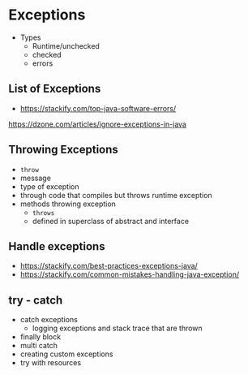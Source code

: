 # Exceptions

- Types
  - Runtime/unchecked
  - checked
  - errors

## List of Exceptions

- https://stackify.com/top-java-software-errors/


https://dzone.com/articles/ignore-exceptions-in-java

## Throwing Exceptions
  - `throw`
  - message
  - type of exception
  - through code that compiles but throws runtime exception
  - methods throwing exception
    - `throws`
    - defined in superclass of abstract and interface

## Handle exceptions

- https://stackify.com/best-practices-exceptions-java/
- https://stackify.com/common-mistakes-handling-java-exception/


## try - catch
  - catch exceptions
    - logging exceptions and stack trace that are thrown
  - finally block
  - multi catch
- creating custom exceptions
- try with resources

